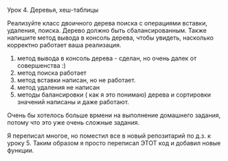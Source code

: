 Урок 4. Деревья, хеш-таблицы

Реализуйте класс двоичного дерева поиска с операциями вставки, удаления, поиска. Дерево должно быть сбалансированным. Также напишите метод вывода в консоль дерева, чтобы увидеть, насколько корректно работает ваша реализация. 

1) метод вывода в консоль дерева - сделан, но очень далек от совершенства :)
2) метод поиска работает
3) метод вставки написан, но не работает.
4) метод удаления не написан
5) методы  балансировки ( как я это понимаю) дерева и сортировки значений написаны и даже работают.

Очень бы хотелось больше врмени на выполнение домашнего задания, потому что это уже очень сложные задания.

Я переписал многое, но поместил все в новый репозитарий по д.з. к  уроку 5. Таким образом я просто переписал ЭТОТ код и добавил новые функции.

